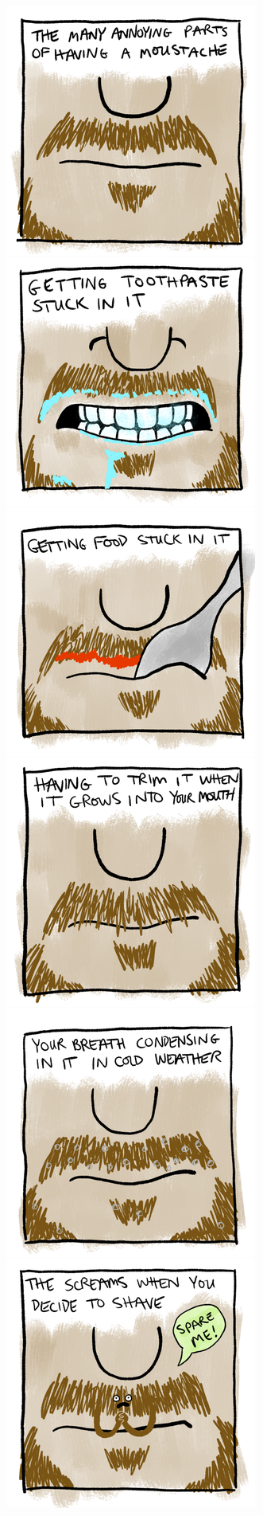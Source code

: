 <!-- Annoying Moustache -->
<!-- 2020-12-28 -->

<img src="img/2020-12-28-annoying-moustache/panel1.png" style="width: 500px; height: 500px" />
<img src="img/2020-12-28-annoying-moustache/panel2.png" style="width: 500px; height: 500px" />
<img src="img/2020-12-28-annoying-moustache/panel3.png" style="width: 500px; height: 500px" />
<img src="img/2020-12-28-annoying-moustache/panel4.png" style="width: 500px; height: 500px" />
<img src="img/2020-12-28-annoying-moustache/panel5.png" style="width: 500px; height: 500px" />
<img src="img/2020-12-28-annoying-moustache/panel6.png" style="width: 500px; height: 500px" />

